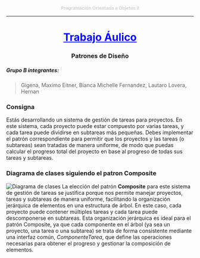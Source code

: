 <p style="text-align: center; color: lightgray; font-size: 12px;">
    <strong>Programación Orientada a Objetos II</strong>
</p>

___

<h1 style="text-align: center;color:blue"><u>Trabajo Áulico</u></h1>
<h3 style="text-align: center;">Patrones de Diseño</h3>

##### Grupo B integrantes:
>Gigena, Maximo
>Eitner, Bianca Michelle
>Fernandez, Lautaro
>Lovera, Hernan

### Consigna
Estás desarrollando un sistema de gestión de tareas para proyectos. En este sistema, cada proyecto puede estar compuesto por varias tareas, y cada tarea puede dividirse en subtareas más pequeñas. Debes implementar el patrón correspondiente para permitir que los proyectos y las tareas (o subtareas) sean tratadas de manera uniforme, de modo que puedas calcular el progreso total del proyecto en base al progreso de todas sus tareas y subtareas.

### Diagrama de clases siguiendo el patron Composite
![Diagrama de clases ](https://github.com/user-attachments/assets/28db5824-be2f-4148-adcd-c89fb8691bab)
La elección del patrón **Composite** para este sistema de gestión de tareas se justifica porque nos permite manejar proyectos, tareas y subtareas de manera uniforme, facilitando la organización jerárquica de elementos en una estructura de árbol. En este caso, cada proyecto puede contener múltiples tareas y cada tarea puede descomponerse en subtareas. Esta organización jerárquica es ideal para el patrón Composite, ya que cada componente en el árbol (ya sea un proyecto, una tarea o una subtarea) se trata de forma consistente mediante una interfaz común, *ComponenteTarea*, que define las operaciones necesarias para obtener el progreso y gestionar la composición de elementos.
